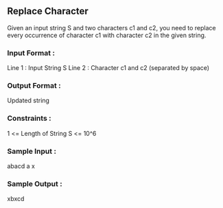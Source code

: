 ## Replace Character
Given an input string S and two characters c1 and c2, you need to replace every occurrence of character c1 with character c2 in the given string.
### Input Format :
Line 1 : Input String S
Line 2 : Character c1 and c2 (separated by space)
### Output Format :
Updated string
### Constraints :
1 <= Length of String S <= 10^6
### Sample Input :
abacd
a x
### Sample Output :
xbxcd
